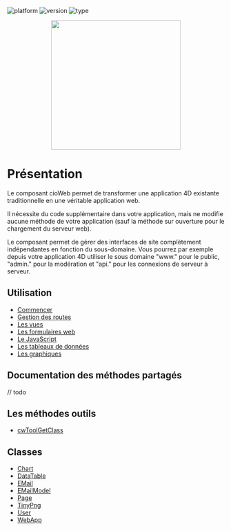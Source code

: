 
![platform](https://img.shields.io/static/v1?label=Platform&message=OsX%20Intel%20/%20M1%20|%20win-64&color=blue)
![version](https://img.shields.io/badge/Version-4D%20v19%2B-yellow)
![type](https://img.shields.io/badge/Type-Component-EB8E5F)


<p align="center"><a href="http://www.connect-io.fr" target="_blank">
    <img src="https://www.connect-io.fr/www/img/Connect-IO-noir.svg" width="300px">
</a></p>


# Présentation
Le composant cioWeb permet de transformer une application 4D existante traditionnelle en une véritable application web.

Il nécessite du code supplémentaire dans votre application, mais ne modifie aucune méthode de votre application (sauf la méthode sur ouverture pour le chargement du serveur web).

Le composant permet de gérer des interfaces de site complètement indépendantes en fonction du sous-domaine. Vous pourrez par exemple depuis votre application 4D utiliser le sous domaine "www." pour le public, "admin." pour la modération et "api." pour les connexions de serveur à serveur.

## Utilisation
* [Commencer](Documentation/commencer.md)
* [Gestion des routes](Documentation/route.md)
* [Les vues](Documentation/vue.md)
* [Les formulaires web](Documentation/form.md)
* [Le JavaScript](Documentation/javascript.md)
* [Les tableaux de données](Documentation/datatable.md)
* [Les graphiques](Documentation/graphique.md)


## Documentation des méthodes partagés
// todo

## Les méthodes outils
* [cwToolGetClass](Documentation/Methods/cwToolGetClass.md)

## Classes
* [Chart](Documentation/Classes/Chart.md)
* [DataTable](Documentation/Classes/DataTable.md)
* [EMail](Documentation/Classes/EMail.md)
* [EMailModel](Documentation/Classes/EMailModel.md)
* [Page](Documentation/Classes/Page.md)
* [TinyPng](Documentation/Classes/TinyPng.md)
* [User](Documentation/Classes/User.md)
* [WebApp](Documentation/Classes/WebApp.md)
